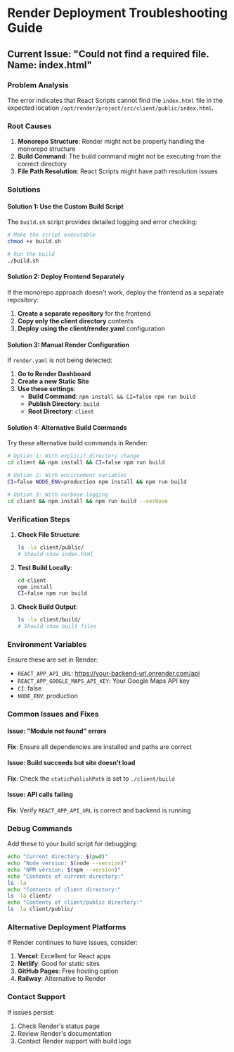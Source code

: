 # Render Deployment Troubleshooting Guide

## Current Issue: "Could not find a required file. Name: index.html"

### Problem Analysis
The error indicates that React Scripts cannot find the `index.html` file in the expected location `/opt/render/project/src/client/public/index.html`.

### Root Causes
1. **Monorepo Structure**: Render might not be properly handling the monorepo structure
2. **Build Command**: The build command might not be executing from the correct directory
3. **File Path Resolution**: React Scripts might have path resolution issues

### Solutions

#### Solution 1: Use the Custom Build Script
The `build.sh` script provides detailed logging and error checking:

```bash
# Make the script executable
chmod +x build.sh

# Run the build
./build.sh
```

#### Solution 2: Deploy Frontend Separately
If the monorepo approach doesn't work, deploy the frontend as a separate repository:

1. **Create a separate repository** for the frontend
2. **Copy only the client directory** contents
3. **Deploy using the client/render.yaml** configuration

#### Solution 3: Manual Render Configuration
If `render.yaml` is not being detected:

1. **Go to Render Dashboard**
2. **Create a new Static Site**
3. **Use these settings**:
   - **Build Command**: `npm install && CI=false npm run build`
   - **Publish Directory**: `build`
   - **Root Directory**: `client`

#### Solution 4: Alternative Build Commands
Try these alternative build commands in Render:

```bash
# Option 1: With explicit directory change
cd client && npm install && CI=false npm run build

# Option 2: With environment variables
CI=false NODE_ENV=production npm install && npm run build

# Option 3: With verbose logging
cd client && npm install && npm run build --verbose
```

### Verification Steps

1. **Check File Structure**:
   ```bash
   ls -la client/public/
   # Should show index.html
   ```

2. **Test Build Locally**:
   ```bash
   cd client
   npm install
   CI=false npm run build
   ```

3. **Check Build Output**:
   ```bash
   ls -la client/build/
   # Should show built files
   ```

### Environment Variables
Ensure these are set in Render:

- `REACT_APP_API_URL`: https://your-backend-url.onrender.com/api
- `REACT_APP_GOOGLE_MAPS_API_KEY`: Your Google Maps API key
- `CI`: false
- `NODE_ENV`: production

### Common Issues and Fixes

#### Issue: "Module not found" errors
**Fix**: Ensure all dependencies are installed and paths are correct

#### Issue: Build succeeds but site doesn't load
**Fix**: Check the `staticPublishPath` is set to `./client/build`

#### Issue: API calls failing
**Fix**: Verify `REACT_APP_API_URL` is correct and backend is running

### Debug Commands

Add these to your build script for debugging:

```bash
echo "Current directory: $(pwd)"
echo "Node version: $(node --version)"
echo "NPM version: $(npm --version)"
echo "Contents of current directory:"
ls -la
echo "Contents of client directory:"
ls -la client/
echo "Contents of client/public directory:"
ls -la client/public/
```

### Alternative Deployment Platforms

If Render continues to have issues, consider:

1. **Vercel**: Excellent for React apps
2. **Netlify**: Good for static sites
3. **GitHub Pages**: Free hosting option
4. **Railway**: Alternative to Render

### Contact Support

If issues persist:
1. Check Render's status page
2. Review Render's documentation
3. Contact Render support with build logs
